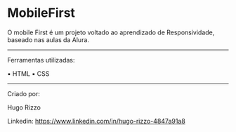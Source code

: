 # MobileFirst
O mobile First é um projeto voltado ao aprendizado de Responsividade, baseado nas aulas da Alura.
_____________________________________________________

Ferramentas utilizadas:

▪️ HTML ▪️ CSS

_____________________________________________________

Criado por:

Hugo Rizzo

Linkedin: https://www.linkedin.com/in/hugo-rizzo-4847a91a8
